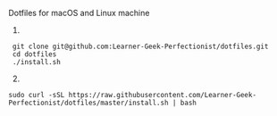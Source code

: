  Dotfiles for macOS and Linux machine

1.
```
 git clone git@github.com:Learner-Geek-Perfectionist/dotfiles.git
 cd dotfiles
 ./install.sh
```

2.
```
sudo curl -sSL https://raw.githubusercontent.com/Learner-Geek-Perfectionist/dotfiles/master/install.sh | bash
```


